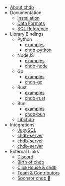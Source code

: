 <!-- docs/_sidebar.md -->

* [About chdb](/)
* Documentation
  * [Installation](install.md)
  * [Data Formats](formats.md)
  * [SQL Reference](sql.md)
* Library Bindings
  * Python
    * [examples](/install?id=installation-1)
    * [chdb-python](https://github.com/chdb-io/chdb)
  * NodeJS
    * [examples](/install?id=installation-2)
    * [chdb-node](https://github.com/chdb-io/chdb-node)
  * Go
    * [examples](/install?id=installation-3)
    * [chdn-go](https://github.com/chdb-io/chdb-go)
  * Rust
    * [examples](/install?id=usage-3)
    * [chdb-rust](https://github.com/chdb-io/chdb-rust)
  * Bun
    * [examples](/install?id=installation-4)
    * [chdb-bun](https://github.com/chdb-io/chdb-bun)
  * [Libchdb](https://github.com/metrico/libchdb)
* Integrations
  * [JupySQL](https://jupysql.ploomber.io/en/latest/integrations/chdb.html)
  * [chdb-server](https://github.com/chdb-io/chdb-server)
  * [chdb-server](https://github.com/chdb-io/chdb-lambda)
  * [chdb-server](https://github.com/chdb-io/chdb-cli)
* External Links
  * [Discord](https://discord.gg/Njw5YXSPPc)
  * [Birth of chdb](https://auxten.com/the-birth-of-chdb/)
  * [ClickHouse & chdb](https://clickhouse.com/blog/welcome-chdb-to-clickhouse)
  * [Team & Contributors](https://github.com/chdb-io/chdb#contributors)
  * [Sponsor chdb 💛](https://github.com/sponsors/chdb-io)
